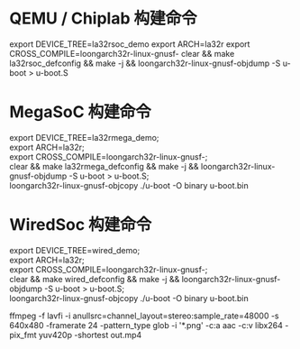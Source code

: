 # QEMU / Chiplab 构建命令
export DEVICE_TREE=la32rsoc_demo
export ARCH=la32r
export CROSS_COMPILE=loongarch32r-linux-gnusf-
clear && make la32rsoc_defconfig && make -j && loongarch32r-linux-gnusf-objdump -S u-boot > u-boot.S

# MegaSoC 构建命令
export DEVICE_TREE=la32rmega_demo; \
export ARCH=la32r; \
export CROSS_COMPILE=loongarch32r-linux-gnusf-; \
clear && make la32rmega_defconfig && make -j && loongarch32r-linux-gnusf-objdump -S u-boot > u-boot.S; \
loongarch32r-linux-gnusf-objcopy ./u-boot -O binary u-boot.bin

# WiredSoc 构建命令
export DEVICE_TREE=wired_demo; \
export ARCH=la32r; \
export CROSS_COMPILE=loongarch32r-linux-gnusf-; \
clear && make wired_defconfig && make -j && loongarch32r-linux-gnusf-objdump -S u-boot > u-boot.S; \
loongarch32r-linux-gnusf-objcopy ./u-boot -O binary u-boot.bin


ffmpeg -f lavfi -i anullsrc=channel_layout=stereo:sample_rate=48000 -s 640x480 -framerate 24 -pattern_type glob -i '*.png' -c:a aac  -c:v libx264 -pix_fmt yuv420p  -shortest out.mp4